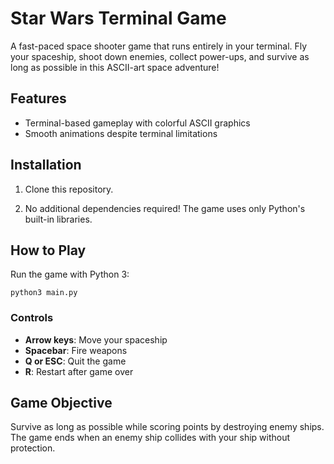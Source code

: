 # Star Wars Terminal Game

A fast-paced space shooter game that runs entirely in your terminal. Fly your spaceship, shoot down enemies, collect power-ups, and survive as long as possible in this ASCII-art space adventure!



## Features

- Terminal-based gameplay with colorful ASCII graphics
- Smooth animations despite terminal limitations

## Installation

1. Clone this repository.

2. No additional dependencies required! The game uses only Python's built-in libraries.

## How to Play

Run the game with Python 3:
```
python3 main.py
```

### Controls
- **Arrow keys**: Move your spaceship
- **Spacebar**: Fire weapons
- **Q or ESC**: Quit the game
- **R**: Restart after game over

## Game Objective

Survive as long as possible while scoring points by destroying enemy ships. The game ends when an enemy ship collides with your ship without protection.
